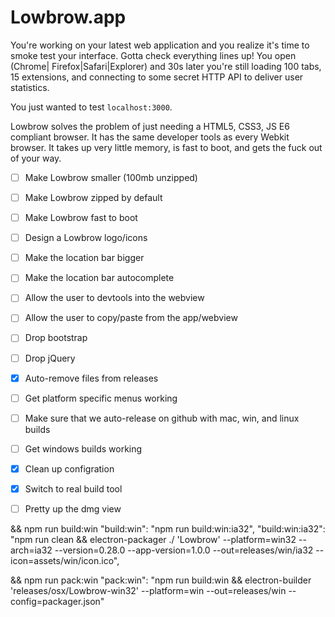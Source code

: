 Lowbrow.app
===========

You're working on your latest web application and you realize it's time to smoke test your interface. Gotta check everything lines up! You open (Chrome| Firefox|Safari|Explorer) and 30s later you're still loading 100 tabs, 15 extensions, and connecting to some secret HTTP API to deliver user statistics.

You just wanted to test `localhost:3000`.

Lowbrow solves the problem of just needing a HTML5, CSS3, JS E6 compliant browser. It has the same developer tools as every Webkit browser. It takes up very little memory, is fast to boot, and gets the fuck out of your way.

- [ ] Make Lowbrow smaller (100mb unzipped)
- [ ] Make Lowbrow zipped by default
- [ ] Make Lowbrow fast to boot
- [ ] Design a Lowbrow logo/icons
- [ ] Make the location bar bigger
- [ ] Make the location bar autocomplete
- [ ] Allow the user to devtools into the webview
- [ ] Allow the user to copy/paste from the app/webview
- [ ] Drop bootstrap
- [ ] Drop jQuery
- [x] Auto-remove files from releases
- [ ] Get platform specific menus working
- [ ] Make sure that we auto-release on github with mac, win, and linux builds
- [ ] Get windows builds working
- [x] Clean up configration
- [x] Switch to real build tool
- [ ] Pretty up the dmg view


 && npm run build:win
"build:win": "npm run build:win:ia32",
"build:win:ia32": "npm run clean && electron-packager ./ 'Lowbrow' --platform=win32 --arch=ia32 --version=0.28.0 --app-version=1.0.0 --out=releases/win/ia32 --icon=assets/win/icon.ico",

 && npm run pack:win
"pack:win": "npm run build:win && electron-builder 'releases/osx/Lowbrow-win32' --platform=win --out=releases/win --config=packager.json"
